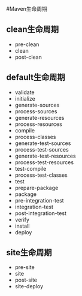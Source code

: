 #Maven生命周期

## clean生命周期

- pre-clean
- clean
- post-clean

## default生命周期

- validate
- initialize
- generate-sources
- process-sources
- generate-resources
- process-resources 
- compile
- process-classes
- generate-test-sources
- process-test-sources
- generate-test-resources
- process-test-resources
- test-compile
- process-test-classes
- test
- prepare-package
- package
- pre-integration-test
- integration-test
- post-integration-test
- verify
- install
- deploy

## site生命周期

- pre-site
- site
- post-site
- site-deploy
